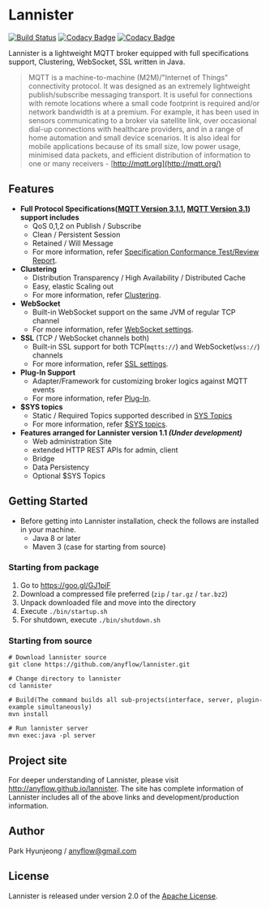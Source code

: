 <!--
  Copyright 2016 The Lannister Project

  Licensed under the Apache License, Version 2.0 (the "License");
  you may not use this file except in compliance with the License.
  You may obtain a copy of the License at

      http://www.apache.org/licenses/LICENSE-2.0

  Unless required by applicable law or agreed to in writing, software
  distributed under the License is distributed on an "AS IS" BASIS,
  WITHOUT WARRANTIES OR CONDITIONS OF ANY KIND, either express or implied.
  See the License for the specific language governing permissions and
  limitations under the License.
 -->
# Lannister

[![Build Status](https://travis-ci.org/anyflow/lannister.svg?branch=develop)](https://travis-ci.org/anyflow/lannister/branches) [![Codacy Badge](https://api.codacy.com/project/badge/Grade/8d72feca76504d89a9846beecbbbc34b)](https://www.codacy.com/app/anyflow/lannister?utm_source=github.com&amp;utm_medium=referral&amp;utm_content=anyflow/lannister&amp;utm_campaign=Badge_Grade) [![Codacy Badge](https://api.codacy.com/project/badge/Coverage/8d72feca76504d89a9846beecbbbc34b)](https://www.codacy.com/app/anyflow/lannister?utm_source=github.com&amp;utm_medium=referral&amp;utm_content=anyflow/lannister&amp;utm_campaign=Badge_Coverage)

Lannister is a lightweight MQTT broker equipped with full specifications support, Clustering, WebSocket, SSL written in Java.

> MQTT is a machine-to-machine (M2M)/"Internet of Things" connectivity protocol. It was designed as an extremely lightweight publish/subscribe messaging transport. It is useful for connections with remote locations where a small code footprint is required and/or network bandwidth is at a premium. For example, it has been used in sensors communicating to a broker via satellite link, over occasional dial-up connections with healthcare providers, and in a range of home automation and small device scenarios. It is also ideal for mobile applications because of its small size, low power usage, minimised data packets, and efficient distribution of information to one or many receivers - [http://mqtt.org](http://mqtt.org/)

## Features
* **Full Protocol Specifications([MQTT Version 3.1.1](http://docs.oasis-open.org/mqtt/mqtt/v3.1.1/os/mqtt-v3.1.1-os.html), [MQTT Version 3.1](http://public.dhe.ibm.com/software/dw/webservices/ws-mqtt/mqtt-v3r1.html)) support includes**
  * QoS 0,1,2 on Publish / Subscribe
  * Clean / Persistent Session
  * Retained / Will Message
  * For more information, refer [Specification Conformance Test/Review Report](./specification.html).
* **Clustering**
  * Distribution Transparency / High Availability / Distributed Cache
  * Easy, elastic Scaling out
  * For more information, refer [Clustering](http://anyflow.github.io/lannister/clustering.html).
* **WebSocket**
  * Built-in WebSocket support on the same JVM of regular TCP channel
  * For more information, refer [WebSocket settings](http://anyflow.github.io/lannister/configuration.html#websocket).
* **SSL** (TCP / WebSocket channels both)
  * Built-in SSL support for both TCP(`mqtts://`) and WebSocket(`wss://`) channels
  * For more information, refer [SSL settings](http://anyflow.github.io/lannister/configuration.html#ssl).
* **Plug-In Support**
  * Adapter/Framework for customizing broker logics against MQTT events
  * For more information, refer [Plug-In](http://anyflow.github.io/lannister/plugin.html).
* **$SYS topics**
  * Static / Required Topics supported described in [SYS Topics](https://github.com/mqtt/mqtt.github.io/wiki/SYS-Topics)
  * For more information, refer [$SYS topics](http://anyflow.github.io/lannister/dollarSys.html).
* **Features arranged for Lannister version 1.1 _(Under development)_**
  * Web administration Site
  * extended HTTP REST APIs for admin, client
  * Bridge
  * Data Persistency
  * Optional $SYS Topics

## Getting Started
- Before getting into Lannister installation, check the follows are installed in your machine.
  * Java 8 or later
  * Maven 3 (case for starting from source)

### Starting from package
1. Go to https://goo.gl/GJ1piF
2. Download a compressed file preferred (`zip` / `tar.gz` / `tar.bz2`)
3. Unpack downloaded file and move into the directory
4. Execute `./bin/startup.sh`
5. For shutdown, execute `./bin/shutdown.sh`

### Starting from source
```{r, engine='bash', count_lines}
# Download lannister source
git clone https://github.com/anyflow/lannister.git

# Change directory to lannister
cd lannister

# Build(The command builds all sub-projects(interface, server, plugin-example simultaneously)
mvn install

# Run lannister server
mvn exec:java -pl server
```

## Project site
For deeper understanding of Lannister, please visit http://anyflow.github.io/lannister. The site has complete information of Lannister includes all of the above links and development/production information.

## Author
Park Hyunjeong / <anyflow@gmail.com>

## License
Lannister is released under version 2.0 of the [Apache License](http://www.apache.org/licenses/LICENSE-2.0).

